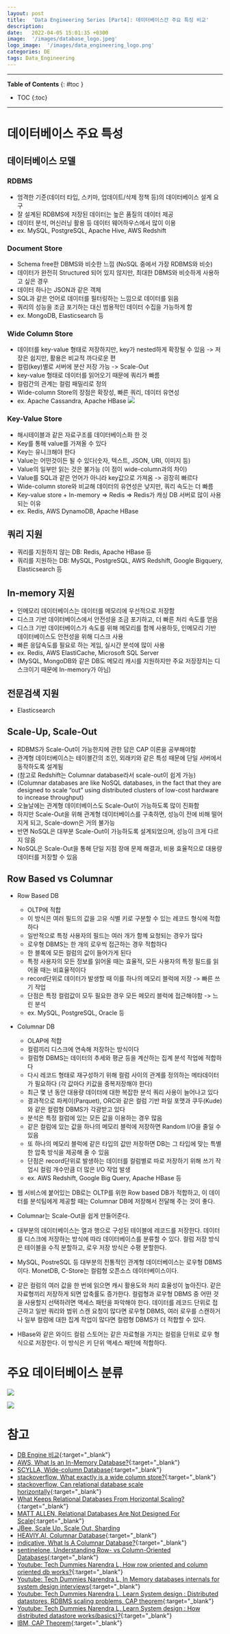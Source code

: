 ```yaml
---
layout: post
title:  'Data Engineering Series [Part4]: 데이터베이스간 주요 특징 비교'
description: 
date:   2022-04-05 15:01:35 +0300
image:  '/images/database_logo.jpeg'
logo_image:  '/images/data_engineering_logo.png'
categories: DE
tags: Data_Engineering
---
```

---

**Table of Contents**
{: #toc }
*  TOC
{:toc}

---

# 데이터베이스 주요 특성

## 데이터베이스 모델

### RDBMS

- 엄격한 기준(데이터 타입, 스키마, 업데이트/삭제 정책 등)의 데이터베이스 설계 요구
- 잘 설계된 RDBMS에 저장된 데이터는 높은 품질의 데이터 제공
- 데이터 분석, 머신러닝 활용 등 데이터 웨어하우스에서 많이 이용
- ex. MySQL, PostgreSQL, Apache Hive, AWS Redshift

### Document Store

- Schema free한 DBMS와 비슷한 느낌 (NoSQL 중에서 가장 RDBMS와 비슷)
- 데이터가 완전히 Structured 되어 있지 않지만, 최대한 DBMS와 비슷하게 사용하고 싶은 경우
- 데이터 하나는 JSON과 같은 객체
- SQL과 같은 언어로 데이터를 필터링하는 느낌으로 데이터를 읽음
- 쿼리의 성능을 조금 포기하는 대신 범용적인 데이터 수집을 가능하게 함
- ex. MongoDB, Elasticsearch 등

### Wide Column Store

- 데이터를 key-value 형태로 저장하지만, key가 nested하게 확장될 수 있음 -> 저장은 쉽지만, 활용은 비교적 까다로운 편
- 컬럼(key)별로 서버에 분산 저장 가능 -> Scale-Out
- key-value 형태로 데이터를 읽어오기 때문에 쿼리가 빠름
- 컬럼간의 관계는 컬럼 패밀리로 정의
- Wide-column Store의 장점은 확장성, 빠른 쿼리, 데이터 유연성
- ex. Apache Cassandra, Apache HBase
![](/images/wide_column_1.png)


### Key-Value Store

- 해시테이블과 같은 자료구조를 데이터베이스화 한 것
- Key를 통해 value를 가져올 수 있다
- Key는 유니크해야 한다
- Value는 어떤것이든 될 수 있다(숫자, 텍스트, JSON, URI, 이미지 등)
- Value의 일부만 읽는 것은 불가능 (이 점이 wide-column과의 차이)
- Value를 SQL과 같은 언어가 아니라 key값으로 가져옴 -> 굉장히 빠르다
- Wide-column store와 비교해 데이터의 유연성은 낮지만, 쿼리 속도는 더 빠름
- Key-value store + In-memory => Redis => Redis가 캐싱 DB 서버로 많이 사용되는 이유
- ex. Redis, AWS DynamoDB, Apache HBase


## 쿼리 지원

- 쿼리를 지원하지 않는 DB: Redis, Apache HBase 등
- 쿼리를 지원하는 DB: MySQL, PostgreSQL, AWS Redshift, Google Bigquery, Elasticsearch 등

## In-memory 지원

- 인메모리 데이터베이스는 데이터를 메모리에 우선적으로 저장함
- 디스크 기반 데이터베이스에서 안전성을 조금 포기하고, 더 빠른 처리 속도를 얻음
- 디스크 기반 데이터베이스가 속도를 위해 메모리를 함께 사용하듯, 인메모리 기반 데이터베이스도 안전성을 위해 디스크 사용
- 빠른 응답속도를 필요로 하는 게임, 실시간 분석에 많이 사용
- ex. Redis, AWS ElastiCache, Microsoft SQL Server
- (MySQL, MongoDB와 같은 DB도 메모리 캐시를 지원하지만 주요 저장장치는 디스크이기 때문에 In-memory가 아님)

## 전문검색 지원

- Elasticsearch

## Scale-Up, Scale-Out

- RDBMS가 Scale-Out이 가능한지에 관한 답은 CAP 이론을 공부해야함
- 관계형 데이터베이스는 테이블간의 조인, 외래키와 같은 특성 때문에 단일 서버에서 동작하도록 설계됨
- (참고로 Redshift는 Columnar database라서 scale-out이 쉽게 가능)
- (Columnar databases are like NoSQL databases, in the fact that they are designed to scale “out” using distributed clusters of low-cost hardware to increase throughput)
- 오늘날에는 관계형 데이터베이스도 Scale-Out이 가능하도록 많이 진화함
- 하지만 Scale-Out을 위해 관계형 데이터베이스를 구축하면, 성능이 전에 비해 떨어지게 되고, Scale-down은 거의 불가능
- 반면 NoSQL은 대부분 Scale-Out이 가능하도록 설계되었으며, 성능이 크게 다르지 않음
- NoSQL은 Scale-Out을 통해 단일 지점 장애 문제 해결과, 비용 효율적으로 대용량 데이터를 저장할 수 있음


## Row Based vs Columnar

- Row Based DB
  - OLTP에 적합
  - 이 방식은 여러 필드의 값을 고유 식별 키로 구분할 수 있는 레코드 형식에 적합하다
  - 일반적으로 특정 사용자의 필드는 여러 개가 함꼐 요청되는 경우가 많다
  - 로우형 DBMS는 한 개의 로우씩 접근하는 경우 적합하다
  - 한 블록에 모든 컬럼의 값이 들어가게 된다
  - 특정 사용자의 모든 정보를 읽어올 때는 효율적, 모든 사용자의 특정 필드를 읽어올 때는 비효율적이다
  - record단위로 데이터가 발생할 때 이를 하나의 메모리 블럭에 저장 -> 빠른 쓰기 작업
  - 단점은 특정 컬럼값이 모두 필요한 경우 모든 메모리 블럭에 접근해야함 -> 느린 분석
  - ex. MySQL, PostgreSQL, Oracle 등
- Columnar DB
  - OLAP에 적합
  - 컬럼끼리 디스크에 연속해 저장하는 방식이다
  - 컬럼형 DBMS는 데이터의 추세와 평균 등을 계산하는 집계 분석 작업에 적합하다
  - 다시 레코드 형태로 재구성하기 위해 컬럼 사이의 관계를 정의하는 메타데이터가 필요하다 (각 값마다 키값을 중복저장해야 한다)
  - 최근 몇 년 동안 대용량 데이터에 대한 복잡한 분석 쿼리 사용이 늘어나고 있다
  - 결과적으로 파케이(Parquet), ORC와 같은 컬럼 기반 파일 포맷과 쿠두(Kude)와 같은 컬럼형 DBMS가 각광받고 있다  
  - 분석은 특정 컬럼에 있는 모든 값을 이용하는 경우 많음
  - 같은 컬럼에 있는 값을 하나의 메모리 블럭에 저장하면 Random I/O을 줄일 수 있음
  - 또 하나의 메모리 블럭에 같은 타입의 값만 저장하면 DB는 그 타입에 맞는 특별한 압축 방식을 제공해 줄 수 있음
  - 단점은 record단위로 발생하는 데이터를 컬럼별로 따로 저장하기 위해 쓰기 작업시 컬럼 개수만큼 더 많은 I/O 작업 발생
  - ex. AWS Redshift, Google Big Query, Apache HBase 등

- 웹 서비스에 붙어있는 DB로는 OLTP를 위한 Row based DB가 적합하고, 이 데이터를 분석팀에게 제공할 때는 Columnar DB에 저장해서 전달해 주는 것이 좋다.
- Columnar는 Scale-Out을 쉽게 만들어준다.
- 대부분의 데이터베이스는 열과 행으로 구성된 테이블에 레코드를 저장한다. 데이터를 디스크에 저장하는 방식에 따라 데이터베이스를 분류할 수 있다. 컬럼 저장 방식은 테이블을 수직 분할하고, 로우 저장 방식은 수평 분할한다.  
- MySQL, PostreSQL 등 대부분의 전통적인 관계형 데이터베이스는 로우형 DBMS이다. MonetDB, C-Store는 컬럼형 오픈소스 데이터베이스이다.  
- 같은 컬럼의 여러 값을 한 번에 읽으면 캐시 활용도와 처리 효율성이 높아진다. 같은 자료형끼리 저장하게 되면 압축률도 증가한다. 컬럼형과 로우형 DBMS 중 어떤 것을 사용할지 선택하려면 액세스 패턴을 파악해야 한다. 데이터를 레코드 단위로 접근하고 일반 쿼리와 범위 스캔 요청이 많다면 로우형 DBMS, 여러 로우를 스캔하거나 일부 컬럼에 대한 집계 작업이 많다면 컬럼형 DBMS가 더 적합할 수 있다.  
- HBase와 같은 와이드 컬럼 스토어는 같은 자료형을 가지는 컬럼을 단위로 로우 형식으로 저장한다. 이 방식은 키 단위 액세스 패턴에 적합하다.  

# 주요 데이터베이스 분류

![](/images/data_engineering_5.png)

![](/images/data_engineering_6.png)

# 참고

- [DB Engine 비교](https://db-engines.com/en/systems){:target="_blank"}
- [AWS, What Is an In-Memory Database?](https://aws.amazon.com/ko/nosql/in-memory/){:target="_blank"}
- [SCYLLA, Wide-column Database](https://www.scylladb.com/glossary/wide-column-database/){:target="_blank"}
- [stackoverflow, What exactly is a wide column store?](https://stackoverflow.com/questions/62010368/what-exactly-is-a-wide-column-store){:target="_blank"}
- [stackoverflow, Can relational database scale horizontally](https://stackoverflow.com/questions/27157227/can-relational-database-scale-horizontally){:target="_blank"}
- [What Keeps Relational Databases From Horizontal Scaling?](https://stackoverflow.com/questions/48825977/what-keeps-relational-databases-from-horizontal-scaling){:target="_blank"}
- [MATT ALLEN, Relational Databases Are Not Designed For Scale](https://www.marklogic.com/blog/relational-databases-scale/){:target="_blank"}
- [JBee, Scale Up, Scale Out, Sharding](https://asfirstalways.tistory.com/66)
- [HEAVIY.AI, Columnar Database](heavy.ai/technical-glossary/columnar-database){:target="_blank"}
- [indicative, What Is A Columnar Database?](https://www.indicative.com/resource/columnar-database/){:target="_blank"}
- [sentinelone, Understanding Row- vs Column-Oriented Databases](https://www.sentinelone.com/blog/understanding-row-vs-column-oriented-databases/){:target="_blank"}
- [Youtube: Tech Dummies Narendra L, How row oriented and column oriented db works?](https://www.youtube.com/watch?v=uMkVi4SDLbM&t=180s){:target="_blank"}
- [Youtube: Tech Dummies Narendra L, In Memory databases internals for system design interviews](https://www.youtube.com/watch?v=zkACt4NYkU4){:target="_blank"}
- [Youtube: Tech Dummies Narendra L, Learn System design : Distributed datastores, RDBMS scaling problems, CAP theorem](https://www.youtube.com/watch?v=l9JSK9OBzA4){:target="_blank"}
- [Youtube: Tech Dummies Narendra L, Learn System design : How distributed datastore works(basics)?](https://www.youtube.com/watch?v=ZbyYvTfBlE0&t=832s){:target="_blank"}
- [IBM, CAP Theorem](https://www.ibm.com/cz-en/cloud/learn/cap-theorem){:target="_blank"}